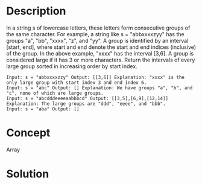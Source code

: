 # Description
In a string s of lowercase letters, these letters form consecutive groups of the same character. For example, a string like s = "abbxxxxzyy" has the groups "a", "bb", "xxxx", "z", and "yy". A group is identified by an interval [start, end], where start and end denote the start and end indices (inclusive) of the group. In the above example, "xxxx" has the interval [3,6]. A group is considered large if it has 3 or more characters. Return the intervals of every large group sorted in increasing order by start index.
```
Input: s = "abbxxxxzzy" Output: [[3,6]] Explanation: "xxxx" is the only large group with start index 3 and end index 6.
Input: s = "abc" Output: [] Explanation: We have groups "a", "b", and "c", none of which are large groups.
Input: s = "abcdddeeeeaabbbcd" Output: [[3,5],[6,9],[12,14]] Explanation: The large groups are "ddd", "eeee", and "bbb".
Input: s = "aba" Output: []
```
# Concept
Array
# Solution

```

```
